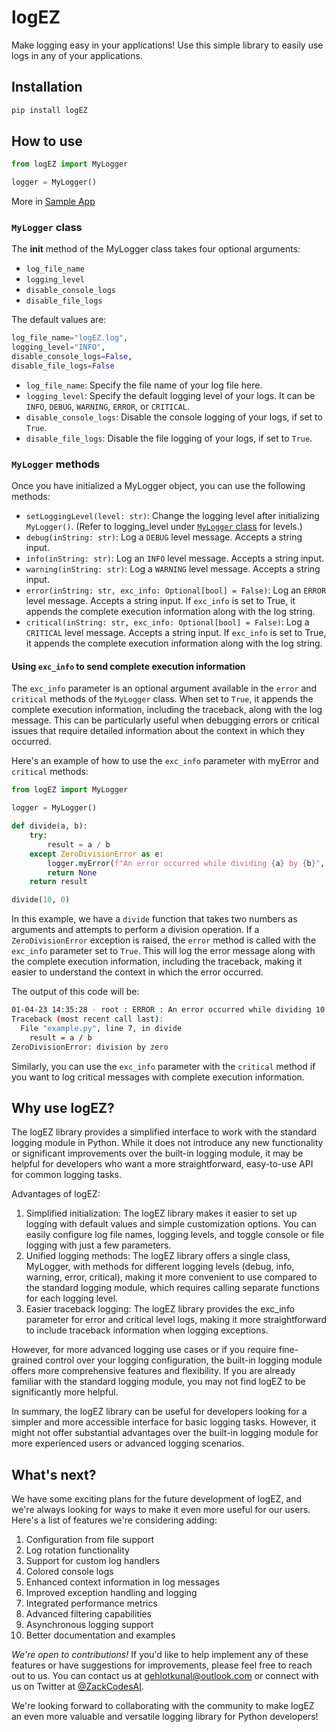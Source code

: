 # logEZ

Make logging easy in your applications! Use this simple library to easily use logs in any of your applications.

## Installation

```bash
pip install logEZ
```

## How to use

```python
from logEZ import MyLogger

logger = MyLogger()
```

More in [Sample App](./sample_app.md)

### `MyLogger` class

The __init__ method of the MyLogger class takes four optional arguments:

* `log_file_name`
* `logging_level`
* `disable_console_logs`
* `disable_file_logs`

The default values are:

```python
log_file_name="logEZ.log",
logging_level="INFO",
disable_console_logs=False,
disable_file_logs=False
```

* `log_file_name`: Specify the file name of your log file here.
* `logging_level`: Specify the default logging level of your logs. It can be `INFO`, `DEBUG`, `WARNING`, `ERROR`, or `CRITICAL`.
* `disable_console_logs`: Disable the console logging of your logs, if set to `True`.
* `disable_file_logs`: Disable the file logging of your logs, if set to `True`.

### `MyLogger` methods

Once you have initialized a MyLogger object, you can use the following methods:

* `setLoggingLevel(level: str)`: Change the logging level after initializing `MyLogger()`. (Refer to logging_level under [`MyLogger` class](#mylogger-class) for levels.)
* `debug(inString: str)`: Log a `DEBUG` level message. Accepts a string input.
* `info(inString: str)`: Log an `INFO` level message. Accepts a string input.
* `warning(inString: str)`: Log a `WARNING` level message. Accepts a string input.
* `error(inString: str, exc_info: Optional[bool] = False)`: Log an `ERROR` level message. Accepts a string input. If `exc_info` is set to True, it appends the complete execution information along with the log string.
* `critical(inString: str, exc_info: Optional[bool] = False)`: Log a `CRITICAL` level message. Accepts a string input. If `exc_info` is set to True, it appends the complete execution information along with the log string.

#### Using `exc_info` to send complete execution information

The `exc_info` parameter is an optional argument available in the `error` and `critical` methods of the `MyLogger` class. When set to `True`, it appends the complete execution information, including the traceback, along with the log message. This can be particularly useful when debugging errors or critical issues that require detailed information about the context in which they occurred.

Here's an example of how to use the `exc_info` parameter with myError and `critical` methods:

```python
from logEZ import MyLogger

logger = MyLogger()

def divide(a, b):
    try:
        result = a / b
    except ZeroDivisionError as e:
        logger.myError(f"An error occurred while dividing {a} by {b}", exc_info=True)
        return None
    return result

divide(10, 0)
```

In this example, we have a `divide` function that takes two numbers as arguments and attempts to perform a division operation. If a `ZeroDivisionError` exception is raised, the `error` method is called with the `exc_info` parameter set to `True`. This will log the error message along with the complete execution information, including the traceback, making it easier to understand the context in which the error occurred.

The output of this code will be:

```bash
01-04-23 14:35:28 - root : ERROR : An error occurred while dividing 10 by 0
Traceback (most recent call last):
  File "example.py", line 7, in divide
    result = a / b
ZeroDivisionError: division by zero
```

Similarly, you can use the `exc_info` parameter with the `critical` method if you want to log critical messages with complete execution information.

## Why use logEZ?

The logEZ library provides a simplified interface to work with the standard logging module in Python. While it does not introduce any new functionality or significant improvements over the built-in logging module, it may be helpful for developers who want a more straightforward, easy-to-use API for common logging tasks.

Advantages of logEZ:

1. Simplified initialization: The logEZ library makes it easier to set up logging with default values and simple customization options. You can easily configure log file names, logging levels, and toggle console or file logging with just a few parameters.
2. Unified logging methods: The logEZ library offers a single class, MyLogger, with methods for different logging levels (debug, info, warning, error, critical), making it more convenient to use compared to the standard logging module, which requires calling separate functions for each logging level.
3. Easier traceback logging: The logEZ library provides the exc_info parameter for error and critical level logs, making it more straightforward to include traceback information when logging exceptions.

However, for more advanced logging use cases or if you require fine-grained control over your logging configuration, the built-in logging module offers more comprehensive features and flexibility. If you are already familiar with the standard logging module, you may not find logEZ to be significantly more helpful.

In summary, the logEZ library can be useful for developers looking for a simpler and more accessible interface for basic logging tasks. However, it might not offer substantial advantages over the built-in logging module for more experienced users or advanced logging scenarios.

## What's next?

We have some exciting plans for the future development of logEZ, and we're always looking for ways to make it even more useful for our users. Here's a list of features we're considering adding:

1. Configuration from file support
2. Log rotation functionality
3. Support for custom log handlers
4. Colored console logs
5. Enhanced context information in log messages
6. Improved exception handling and logging
7. Integrated performance metrics
8. Advanced filtering capabilities
9. Asynchronous logging support
10. Better documentation and examples

_We're open to contributions!_ If you'd like to help implement any of these features or have suggestions for improvements, please feel free to reach out to us. You can contact us at [gehlotkunal@outlook.com](mailto:gehlotkunal@outlook.com) or connect with us on Twitter at [@ZackCodesAI](https://twitter.com/ZackCodesAI).

We're looking forward to collaborating with the community to make logEZ an even more valuable and versatile logging library for Python developers!
